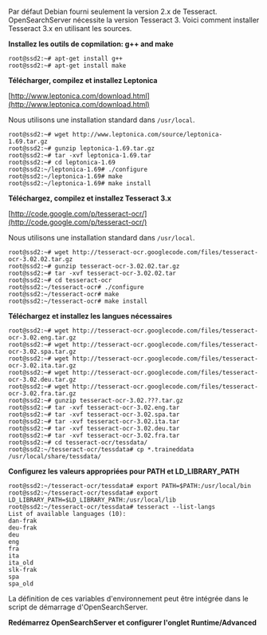 Par défaut Debian fourni seulement la version 2.x de Tesseract. OpenSearchServer nécessite la version Tesseract 3. Voici comment installer Tesseract 3.x en utilisant les sources.

**Installez les outils de copmilation: g++ and make**

    root@ssd2:~# apt-get install g++
    root@ssd2:~# apt-get install make
  
**Télécharger, compilez et installez Leptonica**

[http://www.leptonica.com/download.html](http://www.leptonica.com/download.html)

Nous utilisons une installation standard dans `/usr/local`.


    root@ssd2:~# wget http://www.leptonica.com/source/leptonica-1.69.tar.gz
    root@ssd2:~# gunzip leptonica-1.69.tar.gz
    root@ssd2:~# tar -xvf leptonica-1.69.tar
    root@ssd2:~# cd leptonica-1.69
    root@ssd2:~/leptonica-1.69# ./configure
    root@ssd2:~/leptonica-1.69# make
    root@ssd2:~/leptonica-1.69# make install

**Téléchargez, compilez et installez Tesseract 3.x**

[http://code.google.com/p/tesseract-ocr/](http://code.google.com/p/tesseract-ocr/)

Nous utilisons une installation standard dans `/usr/local`.

    root@ssd2:~# wget http://tesseract-ocr.googlecode.com/files/tesseract-ocr-3.02.02.tar.gz
    root@ssd2:~# gunzip tesseract-ocr-3.02.02.tar.gz
    root@ssd2:~# tar -xvf tesseract-ocr-3.02.02.tar
    root@ssd2:~# cd tesseract-ocr
    root@ssd2:~/tesseract-ocr# ./configure
    root@ssd2:~/tesseract-ocr# make
    root@ssd2:~/tesseract-ocr# make install

**Téléchargez et installez les langues nécessaires**

    root@ssd2:~# wget http://tesseract-ocr.googlecode.com/files/tesseract-ocr-3.02.eng.tar.gz
    root@ssd2:~# wget http://tesseract-ocr.googlecode.com/files/tesseract-ocr-3.02.spa.tar.gz
    root@ssd2:~# wget http://tesseract-ocr.googlecode.com/files/tesseract-ocr-3.02.ita.tar.gz
    root@ssd2:~# wget http://tesseract-ocr.googlecode.com/files/tesseract-ocr-3.02.deu.tar.gz
    root@ssd2:~# wget http://tesseract-ocr.googlecode.com/files/tesseract-ocr-3.02.fra.tar.gz
    root@ssd2:~# gunzip tesseract-ocr-3.02.???.tar.gz
    root@ssd2:~# tar -xvf tesseract-ocr-3.02.eng.tar
    root@ssd2:~# tar -xvf tesseract-ocr-3.02.spa.tar
    root@ssd2:~# tar -xvf tesseract-ocr-3.02.ita.tar
    root@ssd2:~# tar -xvf tesseract-ocr-3.02.deu.tar
    root@ssd2:~# tar -xvf tesseract-ocr-3.02.fra.tar
    root@ssd2:~# cd tesseract-ocr/tessdata/
    root@ssd2:~/tesseract-ocr/tessdata# cp *.traineddata /usr/local/share/tessdata/


**Configurez les valeurs appropriées pour PATH et LD_LIBRARY_PATH**

    root@ssd2:~/tesseract-ocr/tessdata# export PATH=$PATH:/usr/local/bin
    root@ssd2:~/tesseract-ocr/tessdata# export LD_LIBRARY_PATH=$LD_LIBRARY_PATH:/usr/local/lib
    root@ssd2:~/tesseract-ocr/tessdata# tesseract --list-langs
    List of available languages (10):
    dan-frak
    deu-frak
    deu
    eng
    fra
    ita
    ita_old
    slk-frak
    spa
    spa_old

La définition de ces variables d'environnement peut être intégrée dans le script de démarrage d'OpenSearchServer.

**Redémarrez OpenSearchServer et configurer l'onglet Runtime/Advanced**